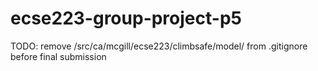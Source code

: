# ecse223-group-project-p5

TODO: remove /src/ca/mcgill/ecse223/climbsafe/model/ from .gitignore before final submission
